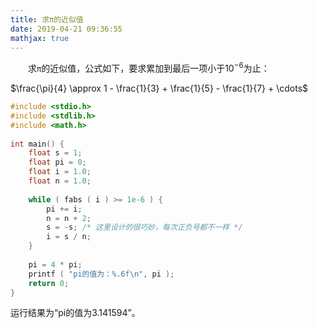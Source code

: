 ```yaml
---
title: 求π的近似值
date: 2019-04-21 09:36:55
mathjax: true
---
```

&emsp;&emsp;求`π`的近似值，公式如下，要求累加到最后一项小于$10^{-6}$为止：

$\frac{\pi}{4} \approx 1 - \frac{1}{3} + \frac{1}{5} - \frac{1}{7} + \cdots$

``` cpp
#include <stdio.h>
#include <stdlib.h>
#include <math.h>
​
int main() {
    float s = 1;
    float pi = 0;
    float i = 1.0;
    float n = 1.0;
​
    while ( fabs ( i ) >= 1e-6 ) {
        pi += i;
        n = n + 2;
        s = -s; /* 这里设计的很巧妙，每次正负号都不一样 */
        i = s / n;
    }
​
    pi = 4 * pi;
    printf ( "pi的值为：%.6f\n", pi );
    return 0;
}
```

运行结果为“pi的值为3.141594”。